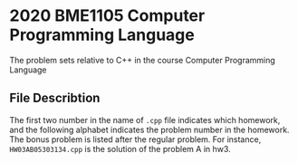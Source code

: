 # 2020 BME1105 Computer Programming Language
The problem sets relative to C++ in the course Computer Programming Language

## File Describtion
The first two number in the name of `.cpp` file indicates which homework, and the following alphabet indicates the problem number in the homework. The bonus problem is listed after the regular problem. For instance, `HW03AB05303134.cpp` is the solution of the problem A in hw3.
